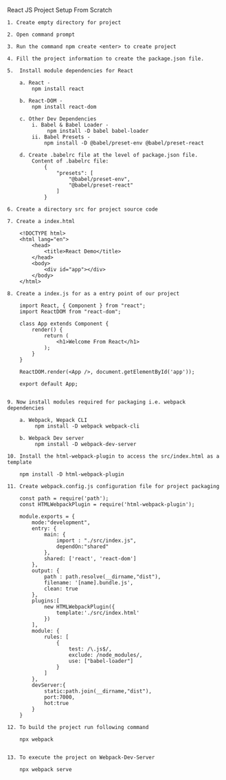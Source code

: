 React JS Project Setup From Scratch 

	1. Create empty directory for project

	2. Open command prompt

	3. Run the command npm create <enter> to create project

	4. Fill the project information to create the package.json file.

	5.  Install module dependencies for React

		a. React - 
			npm install react 
		
		b. React-DOM - 
			npm install react-dom
		
		c. Other Dev Dependencies
			i. Babel & Babel Loader -
				 npm install -D babel babel-loader
			ii. Babel Presets - 
				npm install -D @babel/preset-env @babel/preset-react
		
		d. Create .babelrc file at the level of package.json file.
			Content of .babelrc file:
				{
				    "presets": [
				        "@babel/preset-env",
				        "@babel/preset-react"
				    ]
				}
		
	6. Create a directory src for project source code
	
	7. Create a index.html 
		
		<!DOCTYPE html>
		<html lang="en">
			<head>
			    <title>React Demo</title>
			</head>
			<body>
			    <div id="app"></div>
			</body>
		</html>
		
	8. Create a index.js for as a entry point of our project
		
		import React, { Component } from "react";
		import ReactDOM from "react-dom";
		
		class App extends Component {
		    render() {
		        return (
		            <h1>Welcome From React</h1>
		        );
		    }
		}
		
		ReactDOM.render(<App />, document.getElementById('app'));
		
		export default App;
		
		
	9. Now install modules required for packaging i.e. webpack dependencies
	
		a. Webpack, Wepack CLI
			 npm install -D webpack webpack-cli
			 
		b. Webpack Dev server 
			 npm install -D webpack-dev-server
		
	10. Install the html-webpack-plugin to access the src/index.html as a template
	
		npm install -D html-webpack-plugin
	
	11. Create webpack.config.js configuration file for project packaging
		
		const path = require('path');
		const HTMLWebpackPlugin = require('html-webpack-plugin');
		
		module.exports = {
		    mode:"development",
		    entry: {
		        main: {
		            import : "./src/index.js",
		            dependOn:"shared"
		        },
		        shared: ['react', 'react-dom']
		    },
		    output: {
		        path : path.resolve(__dirname,"dist"),
		        filename: '[name].bundle.js',
		        clean: true
		    },
		    plugins:[
		        new HTMLWebpackPlugin({
		            template:'./src/index.html'
		        })
		    ],
		    module: {
		        rules: [
		            {
		                test: /\.js$/,
		                exclude: /node_modules/,
		                use: ["babel-loader"]
		            }
		        ]
		    },
		    devServer:{
		        static:path.join(__dirname,"dist"),
		        port:7000,
		        hot:true
		    }
		}
		
	12. To build the project run following command
	
		npx webpack
		
		
	13. To execute the project on Webpack-Dev-Server

		npx webpack serve
		
	
